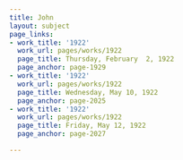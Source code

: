 ```yaml
---
title: John
layout: subject
page_links:
- work_title: '1922'
  work_url: pages/works/1922
  page_title: Thursday, February  2, 1922
  page_anchor: page-1929
- work_title: '1922'
  work_url: pages/works/1922
  page_title: Wednesday, May 10, 1922
  page_anchor: page-2025
- work_title: '1922'
  work_url: pages/works/1922
  page_title: Friday, May 12, 1922
  page_anchor: page-2027

---
```

